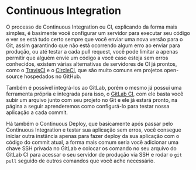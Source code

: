 # Continuous Integration

O processo de Continuous Integration ou CI, explicando da forma mais simples, é basimente você configurar um servidor para executar seu código e ver se está tudo certo sempre que você enviar uma nova versão para o Git, assim garantindo que não está ocorrendo algum erro ao enviar para produção, ou até testar a cada pull request, você pode limitar a apenas permitir que alguém envie um código a você caso esteja sem erros conhecidos, existem várias alternativas de servidores de CI já prontos, como o [TravisCI](https://travis-ci.org/) e o [CircleCI](https://circleci.com/), que são muito comuns em projetos open-source hospedados no GitHub.

Também é possível integrá-los ao GitLab, porém o mesmo já possui uma ferramenta própria e integrada para isso, o [GitLab CI](https://about.gitlab.com/product/continuous-integration/), com ele basta você subir um arquivo junto com seu projeto no Git e ele já estará pronto, na página a seguir aprenderemos como configurá-lo para testar nossa aplicação a cada commit.

Há também o Continuous Deploy, que basicamente após passar pelo Continuous Integration e testar sua aplicação sem erros, você consegue iniciar outra instância apenas para fazer deploy da sua aplicação com o código do commit atual, a forma mais comum seria você adicionar uma chave SSH privada no GitLab e colocar os comando no seu arquivo do GitLab CI para acessar o seu servidor de produção via SSH e rodar o `git pull` seguido de outros comandos que você ache necessário.
